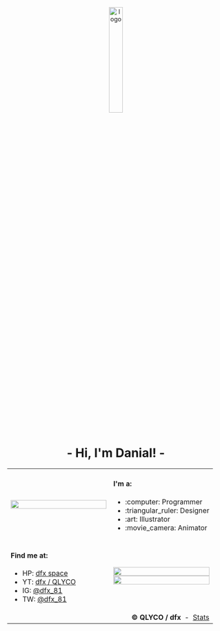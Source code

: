 <div width="100%">
    <div align="center">
        <img width="25%" alt="logo" src="https://dfx81.github.io/res/logo.png">
    </div>
    <h1 align="center">- Hi, I'm Danial! -</h1>
</div>

<table>
    <tr>
        <td width="50%"><img width="100%" src="https://dfx81.github.io/res/lookout.png" /></td>
        <td width="50%">
            <h4>I'm a:</h4>
            <ul>
                <li>:computer: Programmer</li>
                <li>:triangular_ruler: Designer</li>
                <li>:art: Illustrator</li>
                <li>:movie_camera: Animator</li>
            </ul>
        </td>
    </tr>
    <tr>
        <td width="50%">
            <h4>Find me at:</h4>
            <ul>
                <li>HP: <a href="https://dfx-81.web.app">dfx space</a></li>
                <li>YT: <a href="https://youtube.com/channel/UCVc6CZfMGuZZxjRPzZE91Iw">dfx / QLYCO</a></li>
                <li>IG: <a href="https://instagram.com/dfx_81">@dfx_81</a></li>
                <li>TW: <a href="https://twitter.com/dfx_81">@dfx_81</a></li>
            </ul>
        </td>
        <td width="50%">
            <img width="100%" src="https://github-readme-stats.vercel.app/api?username=dfx81&count_private=true&show_icons=true&include_all_commits=true" />
            <img width="100%" src="https://github-readme-stats.vercel.app/api/top-langs/?username=dfx81&layout=compact&langs_count=10">
        </td>
    </tr>
    <tr>
        <td colspan="2">
            <div align="right">
                <b>&copy; QLYCO / dfx</b>
                <span>&nbsp;-&nbsp;</span>
                <span><a href="https://github.com/anuraghazra/github-readme-stats">Stats</a></span>
            </div>
        </td>
    </tr>
</table>
